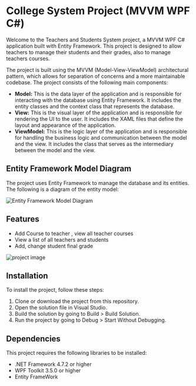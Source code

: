 <h1>College System Project (MVVM WPF C#)</h1>
<p>Welcome to the Teachers and Students System project, a MVVM WPF C# application built with Entity Framework.
This project is designed to allow teachers to manage their students and their grades, also to manage teachers courses.</p>
<p>The project is built using the MVVM (Model-View-ViewModel) architectural pattern,
which allows for separation of concerns and a more maintainable codebase. The project consists of the following main components:</p>
<ul>
  <li><strong>Model:</strong> This is the data layer of the application and is responsible for interacting with the database using Entity Framework. It includes the entity classes and the context class that represents the database.</li>
  <li><strong>View:</strong> This is the visual layer of the application and is responsible for rendering the UI to the user. It includes the XAML files that define the layout and appearance of the application.</li>
  <li><strong>ViewModel:</strong> This is the logic layer of the application and is responsible for handling the business logic and communication between the model and the view. It includes the class that serves as the intermediary between the model and the view.</li>
</ul>
<h2>Entity Framework Model Diagram</h2>
<p>The project uses Entity Framework to manage the database and its entities. The following is a diagram of the entity model:</p>
<img src="https://user-images.githubusercontent.com/113131666/209235850-1e767064-256b-4b73-bfde-6c5114bb05d2.png" alt="Entity Framework Model Diagram" />
<h2>Features</h2>
<ul>
  <li>Add Course to teacher , view all teacher courses</li>
  <li>View a list of all teachers and students</li>
  <li> Add, change student final grade </li>
</ul>
<img src="https://user-images.githubusercontent.com/113131666/209237637-33511112-f44b-4bc4-a078-81df1eadecf4.png" alt="project image" />
<h2>Installation</h2>
<p>To install the project, follow these steps:</p>
<ol>
  <li>Clone or download the project from this repository.</li>
  <li>Open the solution file in Visual Studio.</li>
  <li>Build the solution by going to Build &gt; Build Solution.</li>
  <li>Run the project by going to Debug &gt; Start Without Debugging.</li>
</ol>
<h2>Dependencies</h2>
<p>This project requires the following libraries to be installed:</p>
<ul>
  <li>.NET Framework 4.7.2 or higher</li>
  <li>WPF Toolkit 3.5.0 or higher</li>
  <li>Entity FrameWork</li>
</ul>
